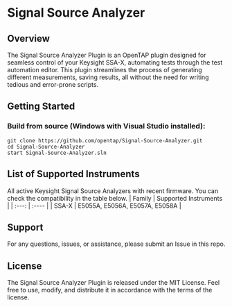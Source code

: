 # Signal Source Analyzer

## Overview

The Signal Source Analyzer Plugin is an OpenTAP plugin designed for seamless control of your Keysight SSA-X, automating tests through the test automation editor. This plugin streamlines the process of generating different measurements, saving results, all without the need for writing tedious and error-prone scripts.

## Getting Started


### Build from source (Windows with Visual Studio installed):
```
git clone https://github.com/opentap/Signal-Source-Analyzer.git
cd Signal-Source-Analyzer
start Signal-Source-Analyzer.sln
```

## List of Supported Instruments
All active Keysight Signal Source Analyzers with recent firmware. You can check the compatibility in the table below. 
| Family | Supported Instruments |
| :---:      | :----                 |
| SSA-X        | E5055A, E5056A, E5057A, E5058A |

## Support
For any questions, issues, or assistance, please submit an Issue in this repo.

## License
The Signal Source Analyzer Plugin is released under the MIT License. Feel free to use, modify, and distribute it in accordance with the terms of the license.


